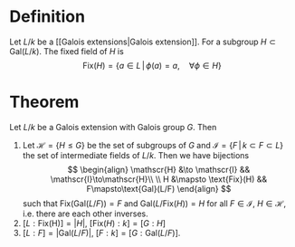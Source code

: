 
# Definition

Let $L/k$ be a [[Galois extensions|Galois extension]]. For a subgroup $H\subset \text{Gal}(L/k)$. The fixed field of $H$ is
$$ \text{Fix}(H) = \{a\in L \,|\, \phi(a) = a, \quad \forall \phi \in H\}$$


# Theorem

Let $L/k$ be a Galois extension with Galois group $G$. Then
1. Let $\mathscr{H} = \{ H \leq G\}$ be the set of subgroups of $G$ and $\mathscr{I} = \{F \,|\, k \subset F \subset L\}$ the set of intermediate fields of $L/k$. Then we have bijections
$$
\begin{align}
\mathscr{H} &\to \mathscr{I} && \mathscr{I}\to\mathscr{H}\\ \\
H &\mapsto \text{Fix}(H) && F\mapsto\text{Gal}(L/F)
\end{align}
$$
such that $\text{Fix}(\text{Gal}(L/F))= F$ and $\text{Gal}(L/\text{Fix}(H)) = H$ for all $F\in \mathscr{I}$, $H\in\mathscr{H}$, i.e. there are each other inverses.
2. $[L:\text{Fix(H)}] = |H|$, $[\text{Fix}(H) : k]=[G:H]$
3. $[L:F] = |\text{Gal}(L/F)|$, $[F : k]=[G:\text{Gal}(L/F)]$.
